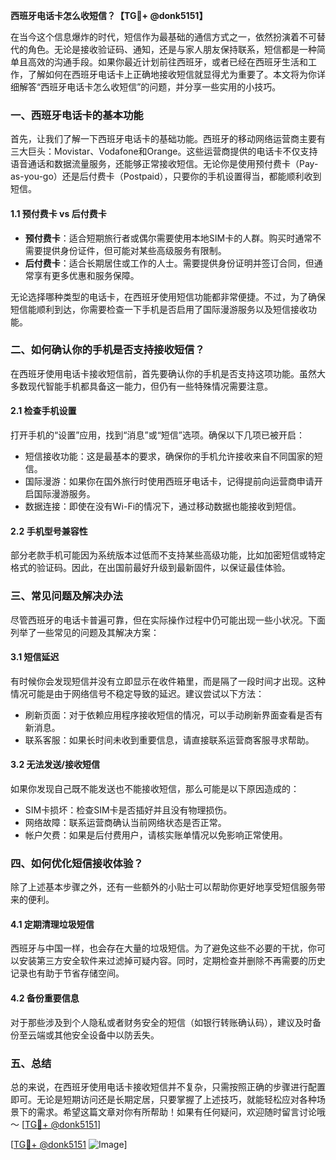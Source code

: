 **西班牙电话卡怎么收短信？【TG💪+ @donk5151】**

在当今这个信息爆炸的时代，短信作为最基础的通信方式之一，依然扮演着不可替代的角色。无论是接收验证码、通知，还是与家人朋友保持联系，短信都是一种简单且高效的沟通手段。如果你最近计划前往西班牙，或者已经在西班牙生活和工作，了解如何在西班牙电话卡上正确地接收短信就显得尤为重要了。本文将为你详细解答“西班牙电话卡怎么收短信”的问题，并分享一些实用的小技巧。

### 一、西班牙电话卡的基本功能

首先，让我们了解一下西班牙电话卡的基础功能。西班牙的移动网络运营商主要有三大巨头：Movistar、Vodafone和Orange。这些运营商提供的电话卡不仅支持语音通话和数据流量服务，还能够正常接收短信。无论你是使用预付费卡（Pay-as-you-go）还是后付费卡（Postpaid），只要你的手机设置得当，都能顺利收到短信。

#### 1.1 预付费卡 vs 后付费卡
- **预付费卡**：适合短期旅行者或偶尔需要使用本地SIM卡的人群。购买时通常不需要提供身份证件，但可能对某些高级服务有限制。
- **后付费卡**：适合长期居住或工作的人士。需要提供身份证明并签订合同，但通常享有更多优惠和服务保障。

无论选择哪种类型的电话卡，在西班牙使用短信功能都非常便捷。不过，为了确保短信能顺利到达，你需要检查一下手机是否启用了国际漫游服务以及短信接收功能。

### 二、如何确认你的手机是否支持接收短信？

在西班牙使用电话卡接收短信前，首先要确认你的手机是否支持这项功能。虽然大多数现代智能手机都具备这一能力，但仍有一些特殊情况需要注意。

#### 2.1 检查手机设置
打开手机的“设置”应用，找到“消息”或“短信”选项。确保以下几项已被开启：
- 短信接收功能：这是最基本的要求，确保你的手机允许接收来自不同国家的短信。
- 国际漫游：如果你在国外旅行时使用西班牙电话卡，记得提前向运营商申请开启国际漫游服务。
- 数据连接：即使在没有Wi-Fi的情况下，通过移动数据也能接收到短信。

#### 2.2 手机型号兼容性
部分老款手机可能因为系统版本过低而不支持某些高级功能，比如加密短信或特定格式的验证码。因此，在出国前最好升级到最新固件，以保证最佳体验。

### 三、常见问题及解决办法

尽管西班牙的电话卡普遍可靠，但在实际操作过程中仍可能出现一些小状况。下面列举了一些常见的问题及其解决方案：

#### 3.1 短信延迟
有时候你会发现短信并没有立即显示在收件箱里，而是隔了一段时间才出现。这种情况可能是由于网络信号不稳定导致的延迟。建议尝试以下方法：
- 刷新页面：对于依赖应用程序接收短信的情况，可以手动刷新界面查看是否有新消息。
- 联系客服：如果长时间未收到重要信息，请直接联系运营商客服寻求帮助。

#### 3.2 无法发送/接收短信
如果你发现自己既不能发送也不能接收短信，那么可能是以下原因造成的：
- SIM卡损坏：检查SIM卡是否插好并且没有物理损伤。
- 网络故障：联系运营商确认当前网络状态是否正常。
- 帐户欠费：如果是后付费用户，请核实账单情况以免影响正常使用。

### 四、如何优化短信接收体验？

除了上述基本步骤之外，还有一些额外的小贴士可以帮助你更好地享受短信服务带来的便利。

#### 4.1 定期清理垃圾短信
西班牙与中国一样，也会存在大量的垃圾短信。为了避免这些不必要的干扰，你可以安装第三方安全软件来过滤掉可疑内容。同时，定期检查并删除不再需要的历史记录也有助于节省存储空间。

#### 4.2 备份重要信息
对于那些涉及到个人隐私或者财务安全的短信（如银行转账确认码），建议及时备份至云端或其他安全设备中以防丢失。

### 五、总结

总的来说，在西班牙使用电话卡接收短信并不复杂，只需按照正确的步骤进行配置即可。无论是短期访问还是长期定居，只要掌握了上述技巧，就能轻松应对各种场景下的需求。希望这篇文章对你有所帮助！如果有任何疑问，欢迎随时留言讨论哦～ [[TG💪+ @donk5151](https://t.me/s/donk5151)]

[[TG💪+ @donk5151](https://t.me/s/donk5151) ![Image](https://i.postimg.cc/rwNCRYN7/Snipaste-2025-04-30-17-27-05.png)]